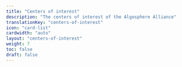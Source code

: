 ```yaml
---
title: "Centers of interest"
description: "The centers of interest of the Algosphere Alliance"
translationKey: "centers-of-interest"
icon: "card-list"
cardwidth: "auto"
layout: "centers-of-interest"
weight: 7
toc: false
draft: false
---
```

